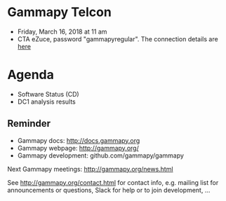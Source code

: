 # Gammapy Telcon

* Friday, March 16, 2018 at 11 am
* CTA eZuce, password "gammapyregular".  The connection details are [here](ConnectionDetails.txt)

# Agenda

* Software Status (CD)
* DC1 analysis results


## Reminder

* Gammapy docs: http://docs.gammapy.org
* Gammapy webpage: http://gammapy.org/
* Gammapy development: github.com/gammapy/gammapy

Next Gammapy meetings: http://gammapy.org/news.html

See http://gammapy.org/contact.html for contact info, e.g. mailing list
for announcements or questions, Slack for help or to join development, ...
